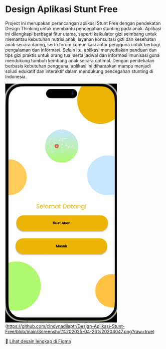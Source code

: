 # Design Aplikasi Stunt Free

Project ini merupakan perancangan aplikasi Stunt Free dengan pendekatan Design Thinking untuk membantu pencegahan stunting pada anak.
Aplikasi ini dilengkapi berbagai fitur utama, seperti kalkulator gizi seimbang untuk memantau kebutuhan nutrisi anak, layanan konsultasi gizi dan kesehatan anak secara daring, serta forum komunikasi antar pengguna untuk berbagi pengalaman dan informasi.
Selain itu, aplikasi menyediakan panduan dan tips gizi praktis untuk orang tua, serta jadwal dan informasi imunisasi guna mendukung tumbuh kembang anak secara optimal.
Dengan pendekatan berbasis kebutuhan pengguna, aplikasi ini diharapkan mampu menjadi solusi edukatif dan interaktif dalam mendukung pencegahan stunting di Indonesia.

![preview desain](https://github.com/cindynadilaptr/Design-Aplikasi-Stunt-Free/blob/main/Screenshot%202025-04-26%20203933.png?raw=true)(https://github.com/cindynadilaptr/Design-Aplikasi-Stunt-Free/blob/main/Screenshot%202025-04-26%20204047.png?raw=true)

🔗 [Lihat desain lengkap di Figma](https://www.figma.com/design/Jzq7n811HYo3QrarqJtdad/Stunt-Free?node-id=156-181&t=dRJJdLEe7SzXmXvq-1)
